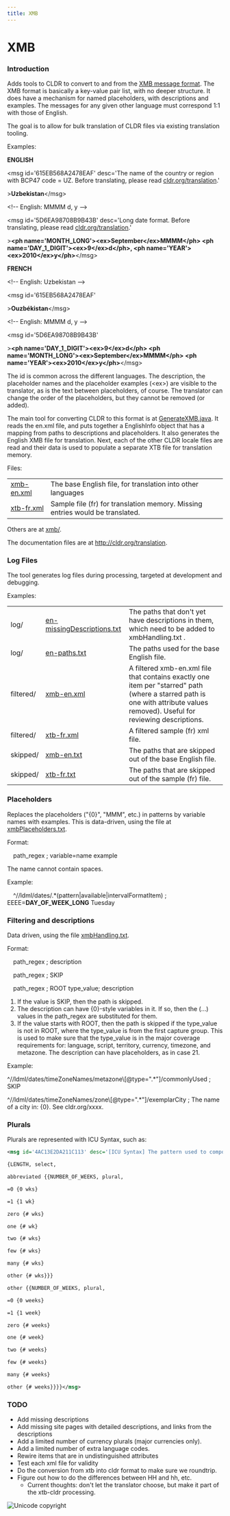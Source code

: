 ```yaml
---
title: XMB
---
```


# XMB

### Introduction

Adds tools to CLDR to convert to and from the [XMB message format](http://unicode.org/repos/cldr-tmp/trunk/dropbox/xmb/xmb.dtd). The XMB format is basically a key-value pair list, with no deeper structure. It does have a mechanism for named placeholders, with descriptions and examples. The messages for any given other language must correspond 1:1 with those of English.

The goal is to allow for bulk translation of CLDR files via existing translation tooling.

Examples:

**ENGLISH**

\<msg id='615EB568A2478EAF' desc='The name of the country or region with BCP47 code = UZ. Before translating, please read [cldr.org/translation](http://cldr.org/translation).'

\>**Uzbekistan**\</msg>

\<!-- English: MMMM d, y -->

\<msg id='5D6EA98708B9B43B' desc='Long date format. Before translating, please read [cldr.org/translation](http://cldr.org/translation).'

\>**\<ph name='MONTH\_LONG'>\<ex>September\</ex>MMMM\</ph> \<ph name='DAY\_1\_DIGIT'>\<ex>9\</ex>d\</ph>, \<ph name='YEAR'>\<ex>2010\</ex>y\</ph>**\</msg>

**FRENCH**

\<!-- English: Uzbekistan -->

\<msg id='615EB568A2478EAF'

\>**Ouzbékistan**\</msg>

\<!-- English: MMMM d, y -->

\<msg id='5D6EA98708B9B43B'

\>**\<ph name='DAY\_1\_DIGIT'>\<ex>9\</ex>d\</ph> \<ph name='MONTH\_LONG'>\<ex>September\</ex>MMMM\</ph> \<ph name='YEAR'>\<ex>2010\</ex>y\</ph>**\</msg>

The id is common across the different languages. The description, the placeholder names and the placeholder examples (\<ex>) are visible to the translator, as is the text between placeholders, of course. The translator can change the order of the placeholders, but they cannot be removed (or added).

The main tool for converting CLDR to this format is at [GenerateXMB.java](http://unicode.org/cldr/trac/browser/trunk/tools/java/org/unicode/cldr/tool/GenerateXMB.java). It reads the en.xml file, and puts together a EnglishInfo object that has a mapping from paths to descriptions and placeholders. It also generates the English XMB file for translation. Next, each of the other CLDR locale files are read and their data is used to populate a separate XTB file for translation memory.

Files:

|   |   |
|---|---|
| [xmb-en.xml](http://unicode.org/repos/cldr-tmp/trunk/dropbox/xmb/xmb-en.xml) | The base English file, for translation into other languages |
| [xtb-fr.xml](http://unicode.org/repos/cldr-tmp/trunk/dropbox/xmb/xtb-fr.xml) | Sample file (fr) for translation memory. Missing entries would be translated. |

Others are at [xmb/](http://www.unicode.org/repos/cldr-tmp/trunk/dropbox/xmb/).

The documentation files are at http://cldr.org/translation.

### Log Files

The tool generates log files during processing, targeted at development and debugging.

Examples:

|  |  |  |
|---|---|---|
| log/ | [en-missingDescriptions.txt](http://www.unicode.org/repos/cldr-tmp/trunk/dropbox/xmb/log/en-missingDescriptions.txt) | The paths that don't yet have descriptions in them, which need to be added to  xmbHandling.txt .  |
| log/ | [en-paths.txt](http://www.unicode.org/repos/cldr-tmp/trunk/dropbox/xmb/log/en-paths.txt) | The paths used for the base English file. |
| filtered/ | [xmb-en.xml](http://www.unicode.org/repos/cldr-tmp/trunk/dropbox/xmb/filtered/xmb-en.xml) | A filtered xmb-en.xml file that contains exactly one item per "starred" path (where a starred path is one with attribute values removed). Useful for reviewing descriptions. |
| filtered/ | [xtb-fr.xml](http://www.unicode.org/repos/cldr-tmp/trunk/dropbox/xmb/filtered/xtb-fr.xml) | A filtered sample (fr) xml file. |
| skipped/ | [xmb-en.txt](http://www.unicode.org/repos/cldr-tmp/trunk/dropbox/xmb/skipped/xmb-en.txt) | The paths that are skipped out of the base English file. |
| skipped/ | [xtb-fr.txt](http://www.unicode.org/repos/cldr-tmp/trunk/dropbox/xmb/skipped/xtb-fr.txt) | The paths that are skipped out of the sample (fr) file. |

### Placeholders

Replaces the placeholders ("{0}", "MMM", etc.) in patterns by variable names with examples. This is data-driven, using the file at [xmbPlaceholders.txt](http://unicode.org/cldr/trac/browser/trunk/tools/java/org/unicode/cldr/tool/xmbPlaceholders.txt).

Format:

&emsp;path\_regex ; variable=name example

The name cannot contain spaces.

Example:

&emsp;^//ldml/dates/.\*(pattern|available|intervalFormatItem) ; EEEE=**DAY\_OF\_WEEK\_LONG** Tuesday

### Filtering and descriptions

Data driven, using the file [xmbHandling.txt](http://unicode.org/cldr/trac/browser/trunk/tools/java/org/unicode/cldr/tool/xmbHandling.txt).

Format:

&emsp;path\_regex ; description

&emsp;path\_regex ; SKIP

&emsp;path\_regex ; ROOT type\_value; description

1. If the value is SKIP, then the path is skipped.
2. The description can have {0}-style variables in it. If so, then the (...) values in the path\_regex are substituted for them.
3. If the value starts with ROOT, then the path is skipped if the type\_value is not in ROOT, where the type\_value is from the first capture group. This is used to make sure that the type\_value is in the major coverage requirements for: language, script, territory, currency, timezone, and metazone. The description can have placeholders, as in case 21.

Example:

^//ldml/dates/timeZoneNames/metazone\\[@type=".\*"]/commonlyUsed ; SKIP

^//ldml/dates/timeZoneNames/zone\\[@type=".\*"]/exemplarCity ; The name of a city in: {0}. See cldr.org/xxxx.

### Plurals

Plurals are represented with ICU Syntax, such as:

<!--
  {% raw %}

  Disable liquid parsing on this codeblock to prevent errors reading '{{'
  See: https://talk.jekyllrb.com/t/code-block-is-improperly-handled-and-generates-liquid-syntax-error/7599/2
-->

```xml
<msg id='4AC13E2DA211C113' desc='[ICU Syntax] The pattern used to compose plural for week, including abbreviated forms. These forms are special! Before translating, see cldr.org/translation/plurals.'>

{LENGTH, select,

abbreviated {{NUMBER_OF_WEEKS, plural,

=0 {0 wks}

=1 {1 wk}

zero {# wks}

one {# wk}

two {# wks}

few {# wks}

many {# wks}

other {# wks}}}

other {{NUMBER_OF_WEEKS, plural,

=0 {0 weeks}

=1 {1 week}

zero {# weeks}

one {# week}

two {# weeks}

few {# weeks}

many {# weeks}

other {# weeks}}}}</msg>
```

<!-- {% endraw %} -->

### TODO

- Add missing descriptions
- Add missing site pages with detailed descriptions, and links from the descriptions
- Add a limited number of currency plurals (major currencies only).
- Add a limited number of extra language codes.
- Rewire items that are in undistinguished attributes
- Test each xml file for validity
- Do the conversion from xtb into cldr format to make sure we roundtrip.
- Figure out how to do the differences between HH and hh, etc.
    - Current thoughts: don't let the translator choose, but make it part of the xtb-cldr processing.

![Unicode copyright](https://www.unicode.org/img/hb_notice.gif)
